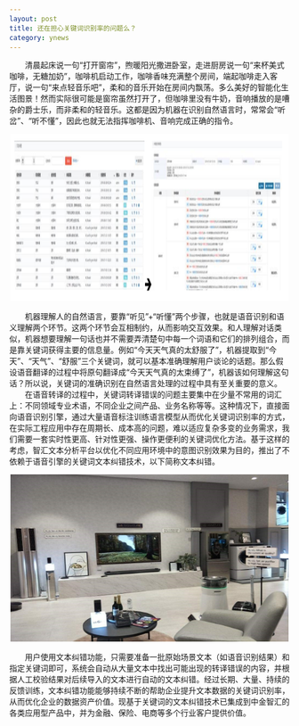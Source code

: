 ```yaml
---
layout: post
title: 还在担心关键词识别率的问题么？
category: ynews
---
```


&emsp;&emsp;清晨起床说一句“打开窗帘”，煦暖阳光撒进卧室，走进厨房说一句“来杯美式咖啡，无糖加奶”，咖啡机启动工作，咖啡香味充满整个房间，端起咖啡走入客厅，说一句“来点轻音乐吧”，柔和的音乐开始在房间内飘荡。多么美好的智能化生活图景！然而实际很可能是窗帘虽然打开了，但咖啡里没有牛奶，音响播放的是嘈杂的爵士乐，而非柔和的轻音乐。这都是因为机器在识别自然语言时，常常会“听岔”、“听不懂”，因此也就无法指挥咖啡机、音响完成正确的指令。             

<div align="center">
<img width="500" height="300" src="https://raw.githubusercontent.com/carrylaw/IMG/master/img/sucai52.png" /> 
</div> 

&emsp;&emsp;机器理解人的自然语言，要靠“听见”+“听懂”两个步骤，也就是语音识别和语义理解两个环节。这两个环节会互相制约，从而影响交互效果。和人理解对话类似，机器想要理解一句话也并不需要弄清楚句中每一个词语和它们的排列组合，而是靠关键词获得主要的信息量。例如“今天天气真的太舒服了”，机器提取到“今天”、“天气”、“舒服”三个关键词，就可以基本准确理解用户谈论的话题。那么假设语音翻译的过程中将原句翻译成“今天天气真的太束缚了”，机器该如何理解这句话？所以说，关键词的准确识别在自然语言处理的过程中具有至关重要的意义。            
&emsp;&emsp;在语音转译的过程中，关键词转译错误的问题主要集中在少量不常用的词汇上：不同领域专业术语，不同企业之间产品、业务名称等等。这种情况下，直接面向语音识别引擎，通过大量语音标注训练语言模型从而优化关键词识别率的方式，在实际工程应用中存在周期长、成本高的问题，难以适应复杂多变的业务需求，我们需要一套实时性更高、针对性更强、操作更便利的关键词优化方法。基于这样的考虑，智汇文本分析平台以优化不同应用环境中的意图识别效果为目的，推出了不依赖于语音引擎的关键词文本纠错技术，以下简称文本纠错。    

<div align="center">
<img width="500" height="300" src="https://raw.githubusercontent.com/carrylaw/IMG/master/img/sucai53.jpg" /> 
</div> 
       
&emsp;&emsp;用户使用文本纠错功能，只需要准备一批原始场景文本（如语音识别结果）和指定关键词即可，系统会自动从大量文本中找出可能出现的转译错误的内容，并根据人工校验结果对后续导入的文本进行自动的文本纠错。经过长期、大量、持续的反馈训练，文本纠错功能能够持续不断的帮助企业提升文本数据的关键词识别率，从而优化企业的数据资产价值。现基于关键词的文本纠错技术已集成到中金智汇的各类应用型产品中，并为金融、保险、电商等多个行业客户提供价值。       
